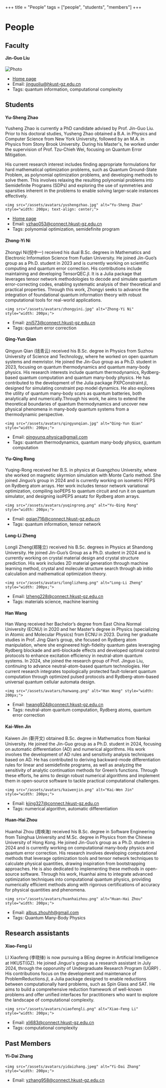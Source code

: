 +++
title = "People"
tags = ["people", "students", "members"]
+++

# People
## Faculty
#### Jin-Guo Liu
![Photo](/assets/avatars/jinguoliu.png)
* [Home page](https://giggleliu.github.io/)
* Email: [jinguoliu@hkust-gz.edu.cn](mailto:jinguoliu@hkust-gz.edu.cn)
* Tags: quantum information, computational complexity

## Students
#### Yu-Sheng Zhao
Yusheng Zhao is currently a PhD candidate advised by Prof. Jin-Guo Liu. Prior to his doctoral studies, Yusheng Zhao obtained a B.A. in Physics and Computer Science from New York University, followed by an M.A. in Physics from Stony Brook University. During his Master's, he worked under the supervision of Prof. Tzu-Chieh Wei, focusing on Quantum Error Mitigation.

His current research interest includes finding appropriate formulations for hard mathematical optimization problems, such as Quantum Ground-State Problem, as polynomial optimization problems, and developing methods to solve them. This involves relaxing the resulting polynomial problems into Semidefinite Programs (SDPs) and exploring the use of symmetries and sparsities inherent in the problems to enable solving larger-scale instances effectively. 

~~~
<img src="/assets/avatars/yushengzhao.jpg" alt="Yu-Sheng Zhao" style="width: 200px; text-align: center;"> 
~~~
* [Home page](https://exaclior.github.io/)
* Email: [yzhao053@connect.hkust-gz.edu.cn](mailto:yzhao053@connect.hkust-gz.edu.cn)
* Tags: polynomial optimization, semidefinite program 

#### Zhong-Yi Ni
Zhongyi Ni(倪中一) received his dual B.Sc. degrees in Mathematics and Electronic Information Science from Fudan University. He joined Jin-Guo’s group as a Ph.D. student in 2023 and is currently working on scientific computing and quantum error correction. His contributions include maintaining and developing TensorQEC.jl. It is a Julia package that leverages tensor network methodologies to decode and simulate quantum error-correcting codes, enabling systematic analysis of their theoretical and practical properties. Through this work, Zhongyi seeks to advance the integration of foundational quantum information theory with robust computational tools for real-world applications.
~~~
<img src="/assets/avatars/zhongyini.jpg" alt="Zhong-Yi Ni" style="width: 200px;">
~~~
* Email: [zni573@connect.hkust-gz.edu.cn](mailto:zni573@connect.hkust-gz.edu.cn)
* Tags: quantum error correction

#### Qing-Yun Qian
Qingyun Qian (钱青云) received his B.Sc. degree in Physics from Suzhou University of Science and Technology, where he worked on open quantum systems and memristor. He joined the Jin-Guo group as a Ph.D. student in 2023, focusing on quantum thermodynamics and quantum many-body physics. His research interests include quantum thermodynamics, Rydberg-based quantum computation and quantum many-body physics. He has contributed to the development of the Julia package PXPConstraint.jl, designed for simulating constraint pxp model dynamics. He also explores the utility of quantum many-body scars as quantum batteries, both analytically and numerically.Through his work, he aims to extend the theoretical boundaries of quantum thermodynamics and uncover new physical phenomena in many-body quantum systems from a thermodynamic perspective.

~~~
<img src="/assets/avatars/qingyunqian.jpg" alt="Qing-Yun Qian" style="width: 200px;"> 
~~~
* Email: [qingyunq.physica@gmail.com](qingyunq.physica@gmail.com)
* Tags: quantum thermodynamics, quantum many-body physics, quantum computation

#### Yu-Qing Rong

Yuqing-Rong received her B.S. in physics at Guangzhou University, where she worked on magnetic skyrmion simulation with Monte Carlo method. She joined Jinguo’s group in 2024 and is currently working on isometric PEPS on Rydberg atom arrays. Her work includes tensor network variational optimization, compiling isoPEPS to quantum circuit and run it on quantum simulator, and designing isoPEPS ansatz for Rydberg atom arrays.
~~~
<img src="/assets/avatars/yuqingrong.png" alt="Yu-Qing Rong" style="width: 200px;">
~~~
* Email: [qqian716@connect.hkust-gz.edu.cn](qqian716@connect.hkust-gz.edu.cn)
* Tags: quantum information, tensor network 

#### Long-Li Zheng
Longli Zheng(郑隆立) received his B.Sc. degrees in Physics at Shandong University. He joined Jin-Guo’s Group as a Ph.D. student in 2024 and is currently working on crystal material design and crystal structure prediction. His work includes 2D material generation through machine learning method, crystal and molecule structure search through ab initio calculation and mathematical optimization theory.

~~~
<img src="/assets/avatars/longlizheng.png" alt="Long-Li Zheng" style="width: 200px;">
~~~
* Email: [lzheng228@connect.hkust-gz.edu.cn](lzheng228@connect.hkust-gz.edu.cn)
* Tags: materials science, machine learning 

#### Han Wang
Han Wang received her Bachelor’s degree from East China Normal University (ECNU) in 2020 and her Master’s degree in Physics (specializing in Atomic and Molecular Physics) from ECNU in 2023. During her graduate studies in Prof. Jing Qian’s group, she focused on Rydberg atom manipulation, where she engineered high-fidelity quantum gates leveraging Rydberg blockade and anti-blockade effects and developed optimal control protocols to enhance excitation efficiency in neutral-atom quantum systems. In 2024, she joined the research group of Prof. Jinguo Liu, continuing to advance neutral-atom-based quantum technologies. Her current research integrates topologically protected fault-tolerant quantum computation through optimized pulsed protocols and Rydberg-atom-based universal quantum cellular automata design.

~~~
<img src="/assets/avatars/hanwang.png" alt="Han Wang" style="width: 200px;">
~~~
* Email: [hwang924@connect.hkust-gz.edu.cn](hwang924@connect.hkust-gz.edu.cn)
* Tags: neutral-atom quantum computation, Rydberg atoms, quantum error correction

#### Kai-Wen Jin
Kaiwen Jin (靳开文) obtained B.Sc. degree in Mathematics from Nankai University. He joined the Jin-Guo group as a Ph.D. student in 2024, focusing on automatic differentiation (AD) and numerical algorithms. His work involves the development of AD rules and sensitivity analysis techniques based on AD. He has contributed to deriving backward-mode differentiation rules for linear and semidefinite programs, as well as analyzing the sensitivity of analytic continuation methods for Green’s functions. Through these efforts, he aims to design robust numerical algorithms and implement them in open-source software to tackle practical computational challenges.

~~~
<img src="/assets/avatars/kaiwenjin.png" alt="Kai-Wen Jin" style="width: 200px;">
~~~
* Email: [kjing327@connect.hkust-gz.edu.cn](kjing327@connect.hkust-gz.edu.cn)
* Tags: numerical algorithm, automatic differentiation 

#### Huan-Hai Zhou
Huanhai Zhou (周唤海) received his B.Sc. degree in Software Engineering from Tsinghua University and M.Sc. degree in Physics from the Chinese University of Hong Kong. He joined Jin-Guo’s group as a Ph.D. student in 2024 and is currently working on computational many-body physics and quantum error correction. His research involves developing computational methods that leverage optimization tools and tensor network techniques to calculate physical quantities, drawing inspiration from bootstrapping approaches. He is also dedicated to implementing these methods in open-source software. Through his work, Huanhai aims to integrate advanced optimization techniques into computational quantum physics, providing numerically efficient methods along with rigorous certifications of accuracy for physical quantities and phenomena.

~~~
<img src="/assets/avatars/huanhaizhou.png" alt="Huan-Hai Zhou" style="width: 200px;">
~~~
* Email: [albus.zhouhh@gmail.com](albus.zhouhh@gmail.com)
* Tags: Quantum Many-Body Physics

## Research assistants

#### Xiao-Feng Li
LI Xiaofeng (李晓锋) is now pursuing a BEng degree in Artificial Intelligence at HKUST(GZ). He joined Jinguo's group as a research assistant in July 2024, through the opporunity of Undergraduate Research Program (UGRP) . His contributions focus on the development and maintenance of ProblemReductions.jl, a Julia package designed to enable reductions between computationally hard problems, such as Spin Glass and SAT. He aims to build a comprehensive reduction framework of well-known problems and offer unified interfaces for practitioners who want to explore the landscape of computational complexity.

~~~
<img src="/assets/avatars/xiaofengli.png" alt="Xiao-Feng Li" style="width: 200px;">
~~~
* Email: [xli683@connect.hkust-gz.edu.cn](xli683@connect.hkust-gz.edu.cn)
* Tags: computational complexity


## Past Members

#### Yi-Dai Zhang
~~~
<img src="/assets/avatars/yidaizhang.jpeg" alt="Yi-Dai Zhang" style="width: 200px;">
~~~
* Email: [yzhang958@connect.hkust-gz.edu.cn](yzhang958@connect.hkust-gz.edu.cn)